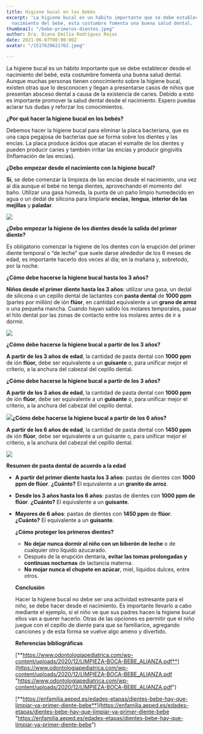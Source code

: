 ```yaml
---
title: Higiene bucal en los bebés
excerpt: 'La higiene bucal es un hábito importante que se debe establecer desde el
  nacimiento del bebé, esta costumbre fomenta una buena salud dental. '
thumbnail: "/bebe-primeros-dientes.jpeg"
author: Dra. Diana Emilia Rodríguez Rojas
date: 2021-06-07T00:00:00Z
avatar: "/1517629621762.jpeg"

---
```

La higiene bucal es un hábito importante que se debe establecer desde el nacimiento del bebé, esta costumbre fomenta una buena salud dental. Aunque muchas personas tienen conocimiento sobre la higiene bucal, existen otras que lo desconocen y llegan a presentarse casos de niños que presentan absceso dental a causa de la existencia de caries. Debido a esto es importante promover la salud dental desde el nacimiento. Espero puedas aclarar tus dudas y reforzar los conocimientos.

**¿Por qué hacer la higiene bucal en los bebés?**

Debemos hacer la higiene bucal para eliminar la placa bacteriana, que es una capa pegajosa de bacterias que se forma sobre los dientes y las encías. La placa produce ácidos que atacan el esmalte de los dientes y pueden producir caries y también irritar las encías y producir gingivitis (Inflamación de las encías).

**¿Debo empezar desde el nacimiento con la higiene bucal?**

**Sí**, se debe comenzar la limpieza de las encías desde el nacimiento, una vez al día aunque el bebé no tenga dientes, aprovechando el momento del baño. Utilizar una gasa húmeda, la punta de un paño limpio humedecido en agua o un dedal de silicona para limpiarle **encías**, **lengua**, **interior de las mejillas** y **paladar**.

![](/encias_bebe-1024x682.jpeg)

**¿Debo empezar la higiene de los dientes desde la salida del primer diente?**

Es obligatorio comenzar la higiene de los dientes con la erupción del primer diente temporal o “de leche” que suele darse alrededor de los 6 meses de edad, es importante hacerlo dos veces al día; en la mañana y, sobretodo, por la noche.

**¿Cómo debe hacerse la higiene bucal hasta los 3 años?**

**Niños desde el primer diente hasta los 3 años**: utilizar una gasa, un dedal de silicona o un cepillo dental de lactantes con **pasta dental** de **1000 ppm** (partes por millón) de ión **flúor**, en cantidad equivalente a un **grano de arroz** o una pequeña mancha. Cuando hayan salido los molares temporales, pasar el hilo dental por las zonas de contacto entre los molares antes de ir a dormir.

  
![](/unnamed-1.jpeg)

**¿Cómo debe hacerse la higiene bucal a partir de los 3 años?**

**A partir de los 3 años de edad**, la cantidad de pasta dental con **1000 ppm** de ión **flúor,** debe ser equivalente a un **guisante** o, para unificar mejor el criterio, a la anchura del cabezal del cepillo dental.

**¿Cómo debe hacerse la higiene bucal a partir de los 3 años?**

**A partir de los 3 años de edad**, la cantidad de pasta dental con **1000 ppm** de ión **flúor**, debe ser equivalente a un **guisante** o, para unificar mejor el criterio, a la anchura del cabezal del cepillo dental. 

**![](/img_2870_sin.jpeg)¿Cómo debe hacerse la higiene bucal a partir de los 6 años?**

**A partir de los 6 años de edad**, la cantidad de pasta dental con **1450 ppm** de ión **flúor**, debe ser equivalente a un guisante o, para unificar mejor el criterio, a la anchura del cabezal del cepillo dental.

![](/higiene-bucodental-cuidar-los-dientes-de-los-ninos-a-diferentes-edades-620x349.jpeg)

**Resumen de pasta dental de acuerdo a la edad**

* **A partir del primer diente hasta los 3 años**: pastas de dientes con **1000 ppm de flúor**. **¿Cuánto?** El equivalente a un **granito de arroz**.
* **Desde los 3 años hasta los 6 años**: pastas de dientes con **1000 ppm de flúor**. **¿Cuánto?** El equivalente a un **guisante**.
* **Mayores de 6 años**: pastas de dientes con **1450 ppm** de **flúor**. **¿Cuánto?** El equivalente a un **guisante**.

  **¿Cómo proteger los primeros dientes?**
  * **No dejar nunca dormir al niño con un biberón de leche** o de cualquier otro líquido azucarado.
  * Después de la erupción dentaria, **evitar las tomas prolongadas y continuas nocturnas** de lactancia materna.
  * **No mojar nunca el chupete en azúcar**, miel, líquidos dulces, entre otros.

  **Conclusión**

  Hacer la higiene bucal no debe ser una actividad estresante para el niño, se debe hacer desde el nacimiento. Es importante llevarlo a cabo mediante el ejemplo, si el niño ve que sus padres hacen la higiene bucal ellos van a querer hacerlo. Otras de las opciones es permitir que el niño juegue con el cepillo de diente para que se familiarice, agregando canciones y de esta forma se vuelve algo ameno y divertido.

  **Referencias bibliográficas**

  [**https://www.odontologiapediatrica.com/wp-content/uploads/2020/12/LIMPIEZA-BOCA-BEBE_ALIANZA.pdf**](https://www.odontologiapediatrica.com/wp-content/uploads/2020/12/LIMPIEZA-BOCA-BEBE_ALIANZA.pdf "https://www.odontologiapediatrica.com/wp-content/uploads/2020/12/LIMPIEZA-BOCA-BEBE_ALIANZA.pdf")

  [**https://enfamilia.aeped.es/edades-etapas/dientes-bebe-hay-que-limpiar-ya-primer-diente-bebe**](https://enfamilia.aeped.es/edades-etapas/dientes-bebe-hay-que-limpiar-ya-primer-diente-bebe "https://enfamilia.aeped.es/edades-etapas/dientes-bebe-hay-que-limpiar-ya-primer-diente-bebe")